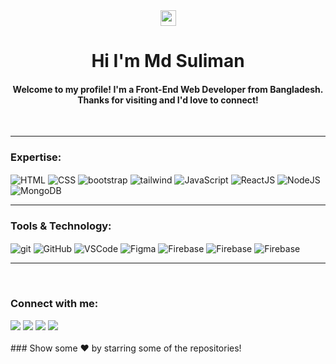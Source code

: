 <div align="center" ><img src="https://media.giphy.com/media/hvRJCLFzcasrR4ia7z/giphy.gif" width="25px"></div>
<h1 align="center" >Hi I'm Md Suliman</h1> 
<h4 align="center">Welcome to my profile! I'm a Front-End Web Developer from Bangladesh. Thanks for visiting and I'd love to connect!</h4>
<br>

---

<div style="display: inline_block"><h3 align="left">Expertise:</h3>
    <img align="center" alt="HTML" src="https://img.icons8.com/color/48/null/html-5--v1.png">
    <img align="center" alt="CSS" src="https://img.icons8.com/color/48/null/css3.png">
    <img align="center" alt="bootstrap" src="https://img.icons8.com/color/48/null/bootstrap.png">
    <img align="center" alt="tailwind" src="https://img.icons8.com/color/48/null/tailwindcss.png">
    <img align="center" alt="JavaScript" src="https://img.icons8.com/color/48/null/javascript--v1.png">
    <img align="center" alt="ReactJS" src="https://img.icons8.com/officel/48/000000/react.png">
    <img align="center" alt="NodeJS" src="https://img.icons8.com/fluency/48/null/node-js.png">
    <img align="center" alt="MongoDB" src="https://img.icons8.com/external-tal-revivo-shadow-tal-revivo/48/null/external-mongodb-a-cross-platform-document-oriented-database-program-logo-shadow-tal-revivo.png">
</div>

---

<div style="display: inline_block"><h3 align="left">Tools & Technology:</h3>
    <img align="center" alt="git" src="https://img.icons8.com/color/48/null/git.png">
    <img align="center" alt="GitHub" src="https://img.icons8.com/ios/48/null/github--v1.png">
    <img align="center" alt="VSCode" src="https://img.icons8.com/fluency/48/null/visual-studio.png">
    <img align="center" alt="Figma" src="https://img.icons8.com/color/48/null/figma--v1.png">
    <img align="center" alt="Firebase" src="https://img.icons8.com/color/48/null/firebase.png">
    <img align="center" alt="Firebase" src="https://img.icons8.com/external-tanah-basah-glyph-tanah-basah/48/000000/external-glyph-shapes-tanah-basah-glyph-tanah-basah-69.png">
    <img align="center" alt="Firebase" src="https://img.icons8.com/external-tal-revivo-shadow-tal-revivo/48/null/external-netlify-a-cloud-computing-company-that-offers-hosting-and-serverless-backend-services-for-static-websites-logo-shadow-tal-revivo.png">

</div>


---

<br>
 
<div> 
  <h3 align="left">Connect with me:</h3>
  <a href="https://www.linkedin.com/in/sulaimanbiswas/" target="_blank"><img src="https://img.shields.io/badge/-LinkedIn-%230077B5?style=for-the-badge&logo=linkedin&logoColor=white" target="_blank"></a> 
  <a href="https://www.twitter.com/sulaimanbiswas/" target="_blank"><img src="https://img.shields.io/badge/Twitter-1DA1F2?style=for-the-badge&logo=twitter&logoColor=white" target="_blank"></a> 
  <a href="https://www.facebook.com/sulaimanbiswasbd/" target="_blank"><img src="https://img.shields.io/badge/Facebook-1877F2?style=for-the-badge&logo=facebook&logoColor=white" target="_blank"></a> 
  <a href="https://join.skype.com/invite/MXCPv0RAcLav" target="_blank"><img src="https://img.shields.io/badge/Skype-00AFF0?style=for-the-badge&logo=skype&logoColor=white" target="_blank"></a> 
  
 
</div>

<br />
### Show some ❤️ by starring some of the repositories!

